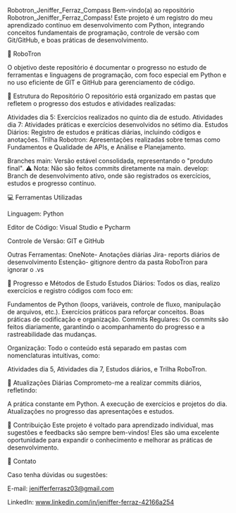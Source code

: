 ﻿Robotron_Jeniffer_Ferraz_Compass
Bem-vindo(a) ao repositório Robotron_Jeniffer_Ferraz_Compass!
Este projeto é um registro do meu aprendizado contínuo em desenvolvimento com Python, integrando conceitos fundamentais de programação, controle de versão com Git/GitHub, e boas práticas de desenvolvimento.

🤖 RoboTron

O objetivo deste repositório é documentar o progresso no estudo de ferramentas e linguagens de programação, com foco especial em Python e no uso eficiente de GIT e GitHub para gerenciamento de código.

📂 Estrutura do Repositório
O repositório está organizado em pastas que refletem o progresso dos estudos e atividades realizadas:

Atividades dia 5: Exercícios realizados no quinto dia de estudo.
Atividades dia 7: Atividades práticas e exercícios desenvolvidos no sétimo dia.
Estudos Diários: Registro de estudos e práticas diárias, incluindo códigos e anotações.
Trilha Robotron: Apresentações realizadas sobre temas como Fundamentos e Qualidade de APIs, e Análise e Planejamento.

Branches
main: Versão estável consolidada, representando o "produto final". ⚠ Nota: Não são feitos commits diretamente na main.
develop: Branch de desenvolvimento ativo, onde são registrados os exercícios, estudos e progresso contínuo.

💻 Ferramentas Utilizadas

Linguagem: Python

Editor de Código: Visual Studio e Pycharm

Controle de Versão: GIT e GitHub

Outras Ferramentas:
       OneNote- Anotações diárias
       Jira- reports diários de desenvolvimento
       Estenção- gitignore dentro da pasta RoboTron para ignorar o .vs

🚀 Progresso e Métodos de Estudo
Estudos Diários:
Todos os dias, realizo exercícios e registro códigos com foco em:

Fundamentos de Python (loops, variáveis, controle de fluxo, manipulação de arquivos, etc.).
Exercícios práticos para reforçar conceitos.
Boas práticas de codificação e organização.
Commits Regulares:
Os commits são feitos diariamente, garantindo o acompanhamento do progresso e a rastreabilidade das mudanças.

Organização:
Todo o conteúdo está separado em pastas com nomenclaturas intuitivas, como:

Atividades dia 5, Atividades dia 7, Estudos diários, e Trilha RoboTron.


🚀 Atualizações Diárias
Comprometo-me a realizar commits diários, refletindo:

A prática constante em Python.
A execução de exercícios e projetos do dia.
Atualizações no progresso das apresentações e estudos.

🤝 Contribuição
Este projeto é voltado para aprendizado individual, mas sugestões e feedbacks são sempre bem-vindos! Eles são uma excelente oportunidade para expandir o conhecimento e melhorar as práticas de desenvolvimento.

📧 Contato

Caso tenha dúvidas ou sugestões:

E-mail: jenifferferrasz03@gmail.com

LinkedIn: www.linkedin.com/in/jeniffer-ferraz-42166a254